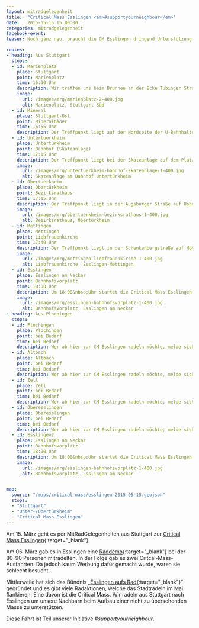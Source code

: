 ```yaml
---
layout: mitradgelegenheit
title:  "Critical Mass Esslingen <em>#supportyourneighbour</em>"
date:   2015-05-15 15:00:00
categories: mitradgelegenheit
facebook-event:
teaser: Noch ganz neu, braucht die CM Esslingen dringend Unterstützung.

routes:
- heading: Aus Stuttgart
  stops:
  - id: Marienplatz
    place: Stuttgart
    point: Marienplatz
    time: 16:30 Uhr
    description: Wir treffen uns beim Brunnen an der Ecke Tübinger Straße.
    image:
      url: /images/mrg/marienplatz-2-400.jpg
      alt: Marienplatz, Stuttgart-Süd
  - id: Mineral
    place: Stuttgart-Ost
    point: Mineralbäder
    time: 16:55 Uhr
    description: Der Treffpunkt liegt auf der Nordseite der U-Bahnhaltestelle.
  - id: Untertuerkheim
    place: Untertürkheim
    point: Bahnhof (Skateanlage)
    time: 17:15 Uhr
    description: Der Treffpunkt liegt bei der Skateanlage auf dem Platz vor dem Bahnhof.
    image:
      url: /images/mrg/untertuerkheim-bahnhof-skateanlage-1-400.jpg
      alt: Skateanlage am Bahnhof Untertürkheim
  - id: Obertuerkheim
    place: Obertürkheim
    point: Bezirksrathaus
    time: 17:15 Uhr
    description: Der Treffpunkt liegt in der Augsburger Straße auf Höhe des Bezirksrathauses.
    image:
      url: /images/mrg/obertuerkheim-bezirksrathaus-1-400.jpg
      alt: Bezirksrathaus, Obertürkheim
  - id: Mettingen
    place: Mettingen
    point: Liebfrauenkirche
    time: 17:40 Uhr
    description: Der Treffpunkt liegt in der Schenkenbergstraße auf Höhe der Liebfrauenkirche.
    image:
      url: /images/mrg/mettingen-liebfrauenkirche-1-400.jpg
      alt: Liebfrauenkirche, Esslingen-Mettingen
  - id: Esslingen
    place: Esslingen am Neckar
    point: Bahnhofsvorplatz
    time: 18:00 Uhr
    description: Um 18:00&nbsp;Uhr startet die Critical Mass Esslingen auf dem Bahnhofsvorplatz.
    image:
      url: /images/mrg/esslingen-bahnhofsvorplatz-1-400.jpg
      alt: Bahnhofsvorplatz, Esslingen am Neckar
- heading: Aus Plochingen
  stops:
  - id: Plochingen
    place: Plochingen
    point: bei Bedarf
    time: bei Bedarf
    description: Wer ab hier zur CM Esslingen radeln möchte, melde sich bitte per Kommentar oder E-Mail.
  - id: Altbach
    place: Altbach
    point: bei Bedarf
    time: bei Bedarf
    description: Wer ab hier zur CM Esslingen radeln möchte, melde sich bitte per Kommentar oder E-Mail.
  - id: Zell
    place: Zell
    point: bei Bedarf
    time: bei Bedarf
    description: Wer ab hier zur CM Esslingen radeln möchte, melde sich bitte per Kommentar oder E-Mail.
  - id: Oberesslingen
    place: Oberesslingen
    point: bei Bedarf
    time: bei Bedarf
    description: Wer ab hier zur CM Esslingen radeln möchte, melde sich bitte per Kommentar oder E-Mail.
  - id: Esslingen2
    place: Esslingen am Neckar
    point: Bahnhofsvorplatz
    time: 18:00 Uhr
    description: Um 18:00&nbsp;Uhr startet die Critical Mass Esslingen auf dem Bahnhofsvorplatz.
    image:
      url: /images/mrg/esslingen-bahnhofsvorplatz-1-400.jpg
      alt: Bahnhofsvorplatz, Esslingen am Neckar


map:
  source: "/maps/critical-mass/esslingen-2015-05-15.geojson"
  stops:
  - "Stuttgart"
  - "Unter-/Obertürkheim"
  - "Critical Mass Esslingen"
---
```


Am 15.&nbsp;März geht es per MitRadGelegenheiten aus Stuttgart zur [Critical Mass Esslingen][CM-Esslingen]{:target="_blank"}.

Am 06.&nbsp;März gab es in Esslingen eine [Raddemo][Raddemo]{:target="_blank"} bei der 80–90 Personen mitradelten.  In der Folge gab es zwei Critcal-Mass-Ausfahrten.  Da jedoch kaum Werbung dafür gemacht wurde, waren sie schlecht besucht.

Mittlerweile hat sich das Bündnis „[Esslingen aufs Rad][EaR]{:target="_blank"}“ gegründet und es gibt viele Radaktionen, welche das Stadtradeln im Mai flankieren.  Eine davon ist die Critical Mass.  Wir radeln aus Stuttgart nach Esslingen um unsere Nachbarn beim Aufbau einer nicht zu übersehenden Masse zu unterstützen.

Diese Fahrt ist Teil unserer Initiative *#supportyourneighbour*.




[CM-Esslingen]: https://criticalmassesslingen.wordpress.com/
[Raddemo]:      https://criticalmassesslingen.wordpress.com/2015/03/10/video-raddemo-6-maerz-2015-esslingen/
[EaR]:          https://criticalmassesslingen.wordpress.com/2015/05/08/esslingen-aufs-rad/
